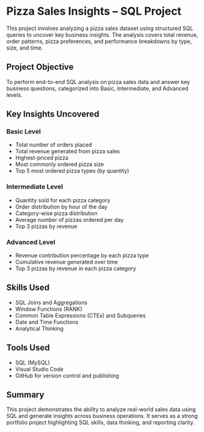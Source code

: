 # Pizza Sales Insights – SQL Project
This project involves analyzing a pizza sales dataset using structured SQL queries to uncover key business insights.
The analysis covers total revenue, order patterns, pizza preferences, and performance breakdowns by type, size, and time.

## Project Objective
To perform end-to-end SQL analysis on pizza sales data and answer key business questions, categorized into Basic, Intermediate, and Advanced levels.

## Key Insights Uncovered

### Basic Level
- Total number of orders placed
- Total revenue generated from pizza sales
- Highest-priced pizza
- Most commonly ordered pizza size
- Top 5 most ordered pizza types (by quantity)

### Intermediate Level
- Quantity sold for each pizza category
- Order distribution by hour of the day
- Category-wise pizza distribution
- Average number of pizzas ordered per day
- Top 3 pizzas by revenue

### Advanced Level
- Revenue contribution percentage by each pizza type
- Cumulative revenue generated over time
- Top 3 pizzas by revenue in each pizza category

## Skills Used
- SQL Joins and Aggregations
- Window Functions (RANK)
- Common Table Expressions (CTEs) and Subqueries
- Date and Time Functions
- Analytical Thinking

## Tools Used
- SQL (MySQL)
- Visual Studio Code
- GitHub for version control and publishing

## Summary
This project demonstrates the ability to analyze real-world sales data using SQL and generate insights across business operations.
It serves as a strong portfolio project highlighting SQL skills, data thinking, and reporting clarity.

